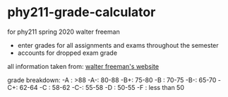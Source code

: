 # phy211-grade-calculator
for phy211 spring 2020 walter freeman

- enter grades for all assignments and exams throughout the semester
- accounts for dropped exam grade

all information taken from: [walter freeman's website](walterfreeman.github.io/phy211/syllabus.html)

grade breakdown:
-A : >88
-A-: 80-88
-B+: 75-80
-B : 70-75
-B-: 65-70
-C+: 62-64
-C : 58-62
-C-: 55-58
-D : 50-55
-F : less than 50
